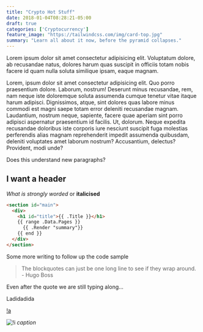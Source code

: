```yaml
---
title: "Crypto Hot Stuff"
date: 2018-01-04T08:28:21-05:00
draft: true
categories: ['Cryptocurrency']
feature_image: "https://tailwindcss.com/img/card-top.jpg"
summary: "Learn all about it now, before the pyramid collapses."
---
```


Lorem ipsum dolor sit amet consectetur adipisicing elit. Voluptatum dolore, ab recusandae natus, dolores harum quas suscipit in officiis totam nobis facere id quam nulla soluta similique ipsam, eaque magnam.

Lorem, ipsum dolor sit amet consectetur adipisicing elit. Quo porro praesentium dolore. Laborum, nostrum! Deserunt minus recusandae, rem, nam neque iste doloremque soluta assumenda cumque tenetur vitae itaque harum adipisci.
Dignissimos, atque, sint dolores quas labore minus commodi est magni saepe totam error deleniti recusandae magnam. Laudantium, nostrum neque, sapiente, facere quae aperiam sint porro adipisci aspernatur praesentium id facilis.
Ut, dolorum. Neque expedita recusandae doloribus iste corporis iure nesciunt suscipit fuga molestias perferendis alias magnam reprehenderit impedit assumenda quibusdam, deleniti voluptates amet laborum nostrum? Accusantium, delectus? Provident, modi unde?

Does this understand new paragraphs?

## I want a header

_What is strongly worded_ or __italicised__

```html
<section id="main">
  <div>
    <h1 id="title">{{ .Title }}</h1>
    {{ range .Data.Pages }}
      {{ .Render "summary"}}
    {{ end }}
  </div>
</section>
```

Some more writing to follow up the code sample

> The blockquotes can just be one long line to see if they wrap around. - Hugo Boss

Even after the quote we are still typing along...

Ladidadida

[!a](https://www.example.com)

![!i](http://localhost:1313/images/data-hero.jpg)
*caption*